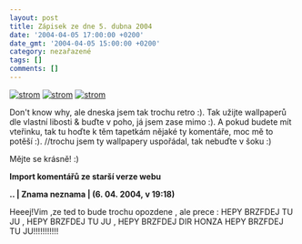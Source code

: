 ```yaml
---
layout: post
title: Zápisek ze dne 5. dubna 2004
date: '2004-04-05 17:00:00 +0200'
date_gmt: '2004-04-05 15:00:00 +0200'
category: nezařazené
tags: []
comments: []
---
```

<div >  <a href="wallpaper.php"><img alt="strom" src="%base_url%/assets/old-images/retro1.jpg"></a>  <a href="wallpaper.php"><img alt="strom" src="%base_url%/assets/old-images/retro2.jpg"></a>  <a href="wallpaper.php"><img alt="strom" src="%base_url%/assets/old-images/retro3.jpg"></a>  </div>
<p>Don't know why, ale dneska jsem tak trochu retro :). Tak užijte wallpaperů dle vlastní libosti &amp;  buďte v poho, já jsem zase mimo :). A pokud budete mít vteřinku, tak tu hoďte k těm tapetkám nějaké  ty komentáře, moc mě to potěší :). //trochu jsem ty wallpapery uspořádal, tak nebuďte v šoku :)</p>
<p>Mějte se krásně! :)</p>
<div class="import-komentaru">
<p><strong>Import komentářů ze starší verze webu</strong></p>
<div class="comment">
<p style="font-weight:bold"><span class="compredmet">..</span> | <span class="comname">Znama neznama</span> | (6.&nbsp;04.&nbsp;2004,&nbsp;v&nbsp;19:18)</p>
<p>Heeej!Vim ,ze ted to bude trochu opozdene , ale prece : HEPY BRZFDEJ TU JU , HEPY BRZFDEJ TU JU , HEPY BRZFDEJ DIR HONZA HEPY BRZFDEJ TU JU!!!!!!!!!!! </p>
</div>
</div>
